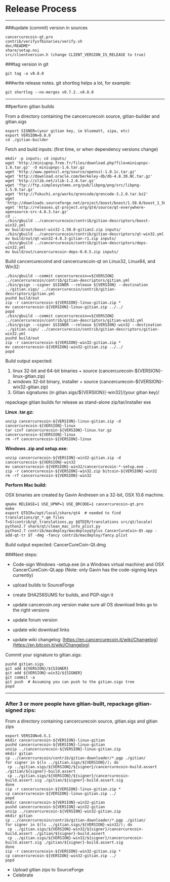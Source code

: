 Release Process
====================

* * *

###update (commit) version in sources


	cancercurecoin-qt.pro
	contrib/verifysfbinaries/verify.sh
	doc/README*
	share/setup.nsi
	src/clientversion.h (change CLIENT_VERSION_IS_RELEASE to true)

###tag version in git

	git tag -a v0.8.0

###write release notes. git shortlog helps a lot, for example:

	git shortlog --no-merges v0.7.2..v0.8.0

* * *

##perform gitian builds

 From a directory containing the cancercurecoin source, gitian-builder and gitian.sigs
  
	export SIGNER=(your gitian key, ie bluematt, sipa, etc)
	export VERSION=0.8.0
	cd ./gitian-builder

 Fetch and build inputs: (first time, or when dependency versions change)

	mkdir -p inputs; cd inputs/
	wget 'http://miniupnp.free.fr/files/download.php?file=miniupnpc-1.6.tar.gz' -O miniupnpc-1.6.tar.gz
	wget 'http://www.openssl.org/source/openssl-1.0.1c.tar.gz'
	wget 'http://download.oracle.com/berkeley-db/db-4.8.30.NC.tar.gz'
	wget 'http://zlib.net/zlib-1.2.6.tar.gz'
	wget 'ftp://ftp.simplesystems.org/pub/libpng/png/src/libpng-1.5.9.tar.gz'
	wget 'http://fukuchi.org/works/qrencode/qrencode-3.2.0.tar.bz2'
	wget 'http://downloads.sourceforge.net/project/boost/boost/1.50.0/boost_1_50_0.tar.bz2'
	wget 'http://releases.qt-project.org/qt4/source/qt-everywhere-opensource-src-4.8.3.tar.gz'
	cd ..
	./bin/gbuild ../cancercurecoin/contrib/gitian-descriptors/boost-win32.yml
	mv build/out/boost-win32-1.50.0-gitian2.zip inputs/
	./bin/gbuild ../cancercurecoin/contrib/gitian-descriptors/qt-win32.yml
	mv build/out/qt-win32-4.8.3-gitian-r1.zip inputs/
	./bin/gbuild ../cancercurecoin/contrib/gitian-descriptors/deps-win32.yml
	mv build/out/cancercurecoin-deps-0.0.5.zip inputs/

 Build cancercurecoind and cancercurecoin-qt on Linux32, Linux64, and Win32:
  
	./bin/gbuild --commit cancercurecoin=v${VERSION} ../cancercurecoin/contrib/gitian-descriptors/gitian.yml
	./bin/gsign --signer $SIGNER --release ${VERSION} --destination ../gitian.sigs/ ../cancercurecoin/contrib/gitian-descriptors/gitian.yml
	pushd build/out
	zip -r cancercurecoin-${VERSION}-linux-gitian.zip *
	mv cancercurecoin-${VERSION}-linux-gitian.zip ../../
	popd
	./bin/gbuild --commit cancercurecoin=v${VERSION} ../cancercurecoin/contrib/gitian-descriptors/gitian-win32.yml
	./bin/gsign --signer $SIGNER --release ${VERSION}-win32 --destination ../gitian.sigs/ ../cancercurecoin/contrib/gitian-descriptors/gitian-win32.yml
	pushd build/out
	zip -r cancercurecoin-${VERSION}-win32-gitian.zip *
	mv cancercurecoin-${VERSION}-win32-gitian.zip ../../
	popd

  Build output expected:

  1. linux 32-bit and 64-bit binaries + source (cancercurecoin-${VERSION}-linux-gitian.zip)
  2. windows 32-bit binary, installer + source (cancercurecoin-${VERSION}-win32-gitian.zip)
  3. Gitian signatures (in gitian.sigs/${VERSION}[-win32]/(your gitian key)/

repackage gitian builds for release as stand-alone zip/tar/installer exe

**Linux .tar.gz:**

	unzip cancercurecoin-${VERSION}-linux-gitian.zip -d cancercurecoin-${VERSION}-linux
	tar czvf cancercurecoin-${VERSION}-linux.tar.gz cancercurecoin-${VERSION}-linux
	rm -rf cancercurecoin-${VERSION}-linux

**Windows .zip and setup.exe:**

	unzip cancercurecoin-${VERSION}-win32-gitian.zip -d cancercurecoin-${VERSION}-win32
	mv cancercurecoin-${VERSION}-win32/cancercurecoin-*-setup.exe .
	zip -r cancercurecoin-${VERSION}-win32.zip bitcoin-${VERSION}-win32
	rm -rf cancercurecoin-${VERSION}-win32

**Perform Mac build:**

  OSX binaries are created by Gavin Andresen on a 32-bit, OSX 10.6 machine.

	qmake RELEASE=1 USE_UPNP=1 USE_QRCODE=1 cancercurecoin-qt.pro
	make
	export QTDIR=/opt/local/share/qt4  # needed to find translations/qt_*.qm files
	T=$(contrib/qt_translations.py $QTDIR/translations src/qt/locale)
	python2.7 share/qt/clean_mac_info_plist.py
	python2.7 contrib/macdeploy/macdeployqtplus CancerCureCoin-Qt.app -add-qt-tr $T -dmg -fancy contrib/macdeploy/fancy.plist

 Build output expected: CancerCureCoin-Qt.dmg

###Next steps:

* Code-sign Windows -setup.exe (in a Windows virtual machine) and
  OSX CancerCureCoin-Qt.app (Note: only Gavin has the code-signing keys currently)

* upload builds to SourceForge

* create SHA256SUMS for builds, and PGP-sign it

* update cancercoin.org version
  make sure all OS download links go to the right versions

* update forum version

* update wiki download links

* update wiki changelog: [https://en.cancercurecoin.it/wiki/Changelog](https://en.bitcoin.it/wiki/Changelog)

Commit your signature to gitian.sigs:

	pushd gitian.sigs
	git add ${VERSION}/${SIGNER}
	git add ${VERSION}-win32/${SIGNER}
	git commit -a
	git push  # Assuming you can push to the gitian.sigs tree
	popd

-------------------------------------------------------------------------

### After 3 or more people have gitian-built, repackage gitian-signed zips:

From a directory containing cancercurecoin source, gitian.sigs and gitian zips

	export VERSION=0.5.1
	mkdir cancercurecoin-${VERSION}-linux-gitian
	pushd cancercurecoin-${VERSION}-linux-gitian
	unzip ../cancercurecoin-${VERSION}-linux-gitian.zip
	mkdir gitian
	cp ../cancercurecoin/contrib/gitian-downloader/*.pgp ./gitian/
	for signer in $(ls ../gitian.sigs/${VERSION}/); do
	 cp ../gitian.sigs/${VERSION}/${signer}/cancercurecoin-build.assert ./gitian/${signer}-build.assert
	 cp ../gitian.sigs/${VERSION}/${signer}/cancercurecoin-build.assert.sig ./gitian/${signer}-build.assert.sig
	done
	zip -r cancercurecoin-${VERSION}-linux-gitian.zip *
	cp cancercurecoin-${VERSION}-linux-gitian.zip ../
	popd
	mkdir cancercurecoin-${VERSION}-win32-gitian
	pushd cancercurecoin-${VERSION}-win32-gitian
	unzip ../cancercurecoin-${VERSION}-win32-gitian.zip
	mkdir gitian
	cp ../cancercurecoin/contrib/gitian-downloader/*.pgp ./gitian/
	for signer in $(ls ../gitian.sigs/${VERSION}-win32/); do
	 cp ../gitian.sigs/${VERSION}-win32/${signer}/cancercurecoin-build.assert ./gitian/${signer}-build.assert
	 cp ../gitian.sigs/${VERSION}-win32/${signer}/cancercurecoin-build.assert.sig ./gitian/${signer}-build.assert.sig
	done
	zip -r cancercurecoin-${VERSION}-win32-gitian.zip *
	cp cancercurecoin-${VERSION}-win32-gitian.zip ../
	popd

- Upload gitian zips to SourceForge
- Celebrate 
